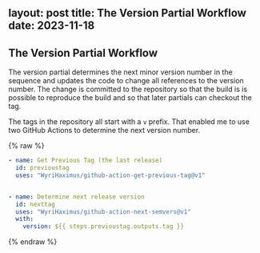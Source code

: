 layout: post
title: The Version Partial Workflow
date: 2023-11-18
---


## The Version Partial Workflow

The version partial determines the next minor version number in the sequence and updates
the code to change all references to the version number. The change is committed to the
repository so that the build is is possible to reproduce the build and so that later 
partials can checkout the tag.

The tags in the repository all start with a `v` prefix. 
That enabled me to use two GitHub Actions to determine the next version number.

{% raw %}
```yaml
- name: Get Previous Tag (the last release)
  id: previoustag
  uses: "WyriHaximus/github-action-get-previous-tag@v1"


- name: Determine next release version
  id: nexttag
  uses: "WyriHaximus/github-action-next-semvers@v1"
  with:
    version: ${{ steps.previoustag.outputs.tag }}
```
{% endraw %}